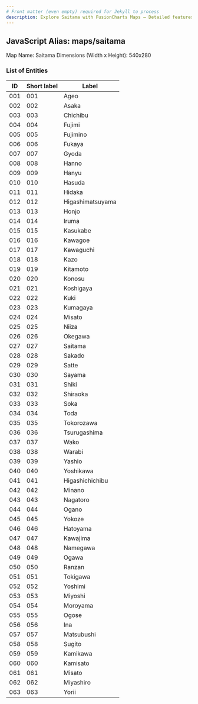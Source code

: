 ```yaml
---
# Front matter (even empty) required for Jekyll to process
description: Explore Saitama with FusionCharts Maps – Detailed features for seamless integration. Try now & enhance your data visualization today! 
---
```


## JavaScript Alias: maps/saitama

Map Name: Saitama
Dimensions (Width x Height): 540x280





### List of Entities

ID | Short label | Label
---|---|---|
001|001|Ageo
002|002|Asaka
003|003|Chichibu
004|004|Fujimi
005|005|Fujimino
006|006|Fukaya
007|007|Gyoda
008|008|Hanno
009|009|Hanyu
010|010|Hasuda
011|011|Hidaka
012|012|Higashimatsuyama
013|013|Honjo
014|014|Iruma
015|015|Kasukabe
016|016|Kawagoe
017|017|Kawaguchi
018|018|Kazo
019|019|Kitamoto
020|020|Konosu
021|021|Koshigaya
022|022|Kuki
023|023|Kumagaya
024|024|Misato
025|025|Niiza
026|026|Okegawa
027|027|Saitama
028|028|Sakado
029|029|Satte
030|030|Sayama
031|031|Shiki
032|032|Shiraoka
033|033|Soka
034|034|Toda
035|035|Tokorozawa
036|036|Tsurugashima
037|037|Wako
038|038|Warabi
039|039|Yashio
040|040|Yoshikawa
041|041|Higashichichibu
042|042|Minano
043|043|Nagatoro
044|044|Ogano
045|045|Yokoze
046|046|Hatoyama
047|047|Kawajima
048|048|Namegawa
049|049|Ogawa
050|050|Ranzan
051|051|Tokigawa
052|052|Yoshimi
053|053|Miyoshi
054|054|Moroyama
055|055|Ogose
056|056|Ina
057|057|Matsubushi
058|058|Sugito
059|059|Kamikawa
060|060|Kamisato
061|061|Misato
062|062|Miyashiro
063|063|Yorii